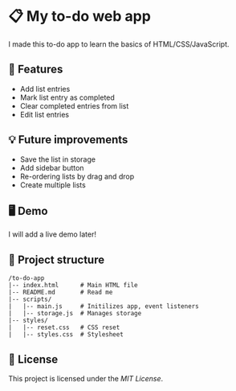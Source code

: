 # 📋 My to-do web app

I made this to-do app to learn the basics of HTML/CSS/JavaScript.

## 🚀 Features

* Add list entries
* Mark list entry as completed
* Clear completed entries from list
* Edit list entries

## 💡 Future improvements

* Save the list in storage
* Add sidebar button
* Re-ordering lists by drag and drop
* Create multiple lists

## 🖥️ Demo

I will add a live demo later!

## 📂 Project structure
```
/to-do-app  
|-- index.html      # Main HTML file  
|-- README.md       # Read me  
|-- scripts/  
|   |-- main.js     # Initilizes app, event listeners  
|   |-- storage.js  # Manages storage  
|-- styles/  
|   |-- reset.css   # CSS reset  
|   |-- styles.css  # Stylesheet
```

## 📜 License

This project is licensed under the *MIT License*.
